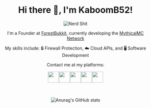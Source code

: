 

<div align="center">
  <h1><strong>Hi there 👋, I'm KaboomB52!</strong></h1>
  
  ![Nerd Shit](https://visitcount.itsvg.in/api?id=KaboomB52&icon=0&color=12)
  
</div>
 
<div align="center">
<p>I'm a Founder at <a href="https://github.com/ForestBukkit">ForestBukkit</a>, currently developing the <a href="https://github.com/MythicalMC">MythicalMC Network</a></p> 

<p>My skills include: 🔒 Firewall Protection,  ☁️ Cloud APIs, and 🖥️ Software Development</p>
  

<p>Contact me at my platforms:</b></p>
<a href="http://www.telegram.me/KaboomB53" target="_blank"><img src="https://cdn-icons-png.flaticon.com/512/124/124019.png" width="36" height="36"></a><a href="http://www.youtube.com/KaboomB52" target="_blank"><img src="https://encrypted-tbn0.gstatic.com/images?q=tbn:ANd9GcRFi5QOuAeSU7lt0x826ql5Nuq1LOYRHDAMWg&usqp=CAU" width="36" height="36"></a><a href="http://www.twitter.com/KaboomB52" target="_blank"><img src="https://cdn-icons-png.flaticon.com/512/124/124021.png" width="36" height="36"></a><a href="https://discord.gg/At39G966zE" target="_blank"><img src="https://images-wixmp-ed30a86b8c4ca887773594c2.wixmp.com/f/64a7d80b-836d-4afb-a395-ed3fbf04ccd0/dba25xu-8bd11dea-91b3-4a16-9a84-cbb64f143e85.png?token=eyJ0eXAiOiJKV1QiLCJhbGciOiJIUzI1NiJ9.eyJzdWIiOiJ1cm46YXBwOjdlMGQxODg5ODIyNjQzNzNhNWYwZDQxNWVhMGQyNmUwIiwiaXNzIjoidXJuOmFwcDo3ZTBkMTg4OTgyMjY0MzczYTVmMGQ0MTVlYTBkMjZlMCIsIm9iaiI6W1t7InBhdGgiOiJcL2ZcLzY0YTdkODBiLTgzNmQtNGFmYi1hMzk1LWVkM2ZiZjA0Y2NkMFwvZGJhMjV4dS04YmQxMWRlYS05MWIzLTRhMTYtOWE4NC1jYmI2NGYxNDNlODUucG5nIn1dXSwiYXVkIjpbInVybjpzZXJ2aWNlOmZpbGUuZG93bmxvYWQiXX0.Duzsw2To8bnYQr651_nefIM6TxbZVHeeZR4MIOpKywc" width="36" height="36"></a><a href="mailto:kaboomb52@outlook.com" target="_blank"><img src="https://selfhelp.montanasky.net/pageimages/mail_2x.png" width="36" height="36"></a>
<br>
<br>
<br>

![Anurag's GitHub stats](https://github-readme-stats.vercel.app/api?username=KaboomB52&show_icons=true&theme=cobalt)
</div>
